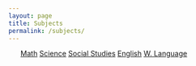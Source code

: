 ```yaml
---
layout: page
title: Subjects
permalink: /subjects/
---
```


<html>
<style>
ul li {display: inline-block;}
ul li:hover {background:#DAA520;
             color: #191970;}
ul li:hover ul {display: block;}
ul li ul {
  position: inherit;
  width: 200px;
  display: none;
  background: white;
}
ul li ul li {
  background: #DAA520;
  color: #191970;
  display: block;
  background: white;
}

</style>
<body>

<div>
  <ul class="button-list">
    <li class="button">
      <a href="#">Math</a>
        <ul>
          <li><a href="#">Algebra 1</a></li>
          <li><a href="#">Algebra 2</a></li>
          <li><a href="#">Geometry</a></li>
          <li><a href="#">Pre Calculus</a></li>
          <li><a href="#">Calculus</a></li>
        </ul>
    </li>
    <li class="button">
      <a href="#">Science</a>
      <ul>
        <li><a href="#">Biology</a></li>
        <li><a href="#">Chemistry</a></li>
        <li><a href="#">Environmental Science</a></li>
      </ul>
    </li>
    <li class="button">
      <a href="#">Social Studies</a>
        <ul>
          <li><a href="#">U.S. History</a></li>
          <li><a href="#">World History</a></li>
          <li><a href="#">Government</a></li>
        </ul>
    </li>
    <li class="button">
      <a href="#">English</a>
        <ul>
          <li><a href="#">Grammer</a></li>
          <li><a href="#">Link 2</a></li>
          <li><a href="#">Link 3</a></li>
        </ul>
    </li>
    <li class="button">
      <a href="#">W. Language</a>
        <ul>
          <li><a href="#">Spanish</a></li>
          <li><a href="#">Dutch</a></li>
          <li><a href="#">Telugu</a></li>
        </ul>
    </li>
    <li>


